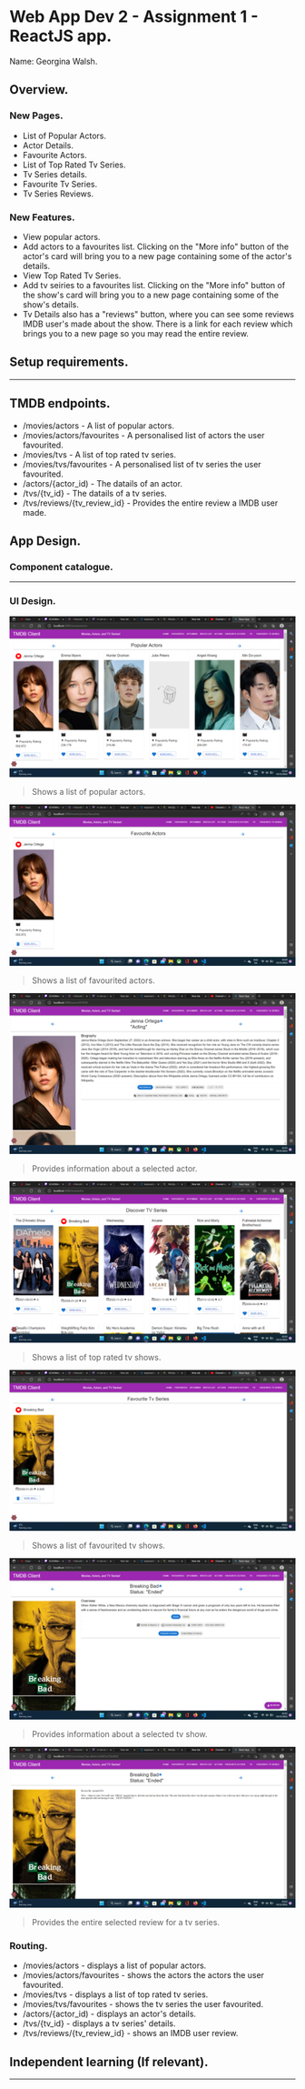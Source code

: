 # Web App Dev 2 - Assignment 1 - ReactJS app.

Name: Georgina Walsh.

## Overview.

### New Pages.

+ List of Popular Actors.
+ Actor Details.
+ Favourite Actors.
+ List of Top Rated Tv Series.
+ Tv Series details.
+ Favourite Tv Series.
+ Tv Series Reviews.

### New Features.

+ View popular actors. 
+ Add actors to a favourites list. Clicking on the "More info" button of the actor's card will bring you to a new page containing some of the actor's details.
+ View Top Rated Tv Series. 
+ Add tv seiries to a favourites list. Clicking on the "More info" button of the show's card will bring you to a new page containing some of the show's details.
+ Tv Details also has a "reviews" button, where you can see some reviews IMDB user's made about the show. There is a link for each review which brings you to a new page so you may read the entire review.

## Setup requirements.
-----

## TMDB endpoints.

+ /movies/actors - A list of popular actors.
+ /movies/actors/favourites - A personalised list of actors the user favourited.
+ /movies/tvs - A list of top rated tv series.
+ /movies/tvs/favourites - A personalised list of tv series the user favourited. 
+ /actors/{actor_id) - The datails of an actor.
+ /tvs/{tv_id} - The datails of a tv series.
+ /tvs/reviews/{tv_review_id} - Provides the entire review a IMDB user made.


## App Design.

### Component catalogue.
-----

### UI Design.

![ ](./images/actorList.png)

>Shows a list of popular actors.

![ ](./images/actorFavourite.png)

>Shows a list of favourited actors.

![ ](./images/actorDetails.png)

>Provides information about a selected actor.

![ ](./images/tvList.png)

>Shows a list of top rated tv shows.

![ ](./images/tvFavourite.png)

>Shows a list of favourited tv shows.

![ ](./images/tvDetails.png)

>Provides information about a selected tv show.

![ ](./images/tvReview.png)

>Provides the entire selected review for a tv series.



### Routing.

+ /movies/actors - displays a list of popular actors.
+ /movies/actors/favourites - shows the actors the actors the user favourited.
+ /movies/tvs - displays a list of top rated tv series.
+ /movies/tvs/favourites - shows the tv series the user favourited. 
+ /actors/{actor_id) - displays an actor's details.
+ /tvs/{tv_id} - displays a tv series' details.
+ /tvs/reviews/{tv_review_id} - shows an IMDB user review.

## Independent learning (If relevant).
-------
